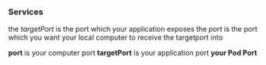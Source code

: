 ### Services

the _targetPort_ is the port which your application exposes
the _port_ is the port which you want your local computer to receive the targetport into

**port** is your computer port
**targetPort** is your application port **your Pod Port**
